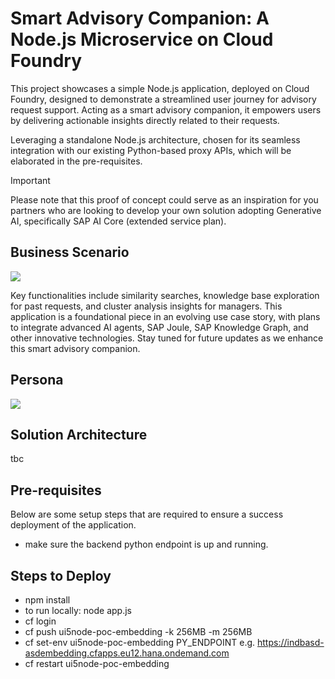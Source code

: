 # Smart Advisory Companion: A Node.js Microservice on Cloud Foundry

This project showcases a simple Node.js application, deployed on Cloud Foundry, designed to demonstrate a streamlined user journey for advisory request support. Acting as a smart advisory companion, it empowers users by delivering actionable insights directly related to their requests.

Leveraging a standalone Node.js architecture, chosen for its seamless integration with our existing Python-based proxy APIs, which will be elaborated in the pre-requisites.

> [!IMPORTANT]
Please note that this proof of concept could serve as an inspiration for you partners who are looking to develop your own solution adopting Generative AI, specifically SAP AI Core (extended service plan).

## Business Scenario
[<img src="https://github.com/user-attachments/assets/3a28e5de-8c1d-4a76-a189-fd5f2eaeb589"/>](https://github.com/user-attachments/assets/3a28e5de-8c1d-4a76-a189-fd5f2eaeb589)

Key functionalities include similarity searches, knowledge base exploration for past requests, and cluster analysis insights for managers. This application is a foundational piece in an evolving use case story, with plans to integrate advanced AI agents, SAP Joule, SAP Knowledge Graph, and other innovative technologies. Stay tuned for future updates as we enhance this smart advisory companion.

## Persona
[<img src="https://github.com/user-attachments/assets/e8369e6a-9d35-43f3-aceb-4d19ad6623c0"/>](https://github.com/user-attachments/assets/e8369e6a-9d35-43f3-aceb-4d19ad6623c0)

## Solution Architecture
tbc
<!-- [<img src="https://github.com/SAP-samples/btp-generative-ai-hub-use-cases/assets/8436161/a826c07b-304e-4849-9ac0-493a739536d6"/>](https://github.com/SAP-samples/btp-generative-ai-hub-use-cases/assets/8436161/a826c07b-304e-4849-9ac0-493a739536d6) -->

## Pre-requisites
Below are some setup steps that are required to ensure a success deployment of the application.
- make sure the backend python endpoint is up and running.

## Steps to Deploy
- npm install
- to run locally: node app.js
- cf login
- cf push ui5node-poc-embedding -k 256MB -m 256MB
- cf set-env ui5node-poc-embedding PY_ENDPOINT e.g. https://indbasd-asdembedding.cfapps.eu12.hana.ondemand.com
- cf restart ui5node-poc-embedding